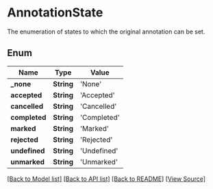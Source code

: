 # AnnotationState
The enumeration of states to which the original annotation can be set.

## Enum
Name | Type | Value
------------ | ------------- | -------------
**_none** | **String** | 'None'
**accepted** | **String** | 'Accepted'
**cancelled** | **String** | 'Cancelled'
**completed** | **String** | 'Completed'
**marked** | **String** | 'Marked'
**rejected** | **String** | 'Rejected'
**undefined** | **String** | 'Undefined'
**unmarked** | **String** | 'Unmarked'

[[Back to Model list]](../README.md#documentation-for-models) [[Back to API list]](../README.md#documentation-for-api-endpoints) [[Back to README]](../README.md) [[View Source]](../AsposePdfCloud/Models/AnnotationState.swift)

